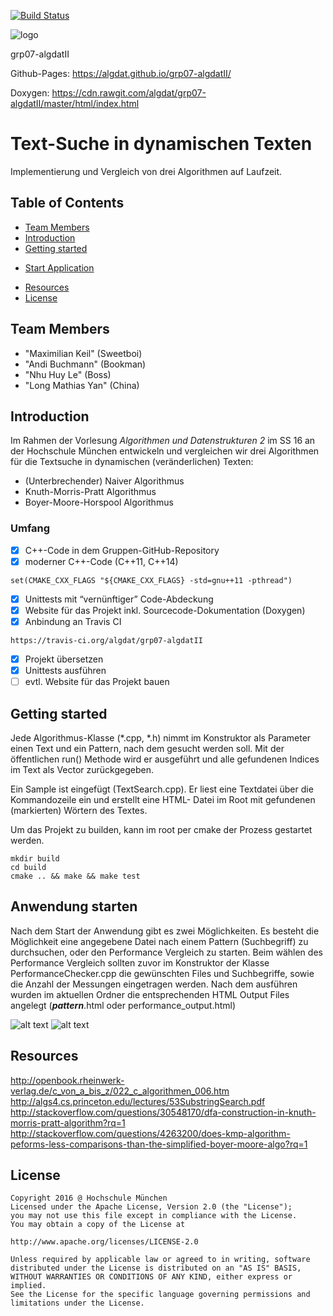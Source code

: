 [![Build Status](https://travis-ci.org/algdat/grp07-algdatII.svg?branch=master)](https://travis-ci.org/algdat/grp07-algdatII)

![logo](https://our.umbraco.org/media/wiki/25126/635092270378752912_Full-Text-Search_128.PNG?bgcolor=fff&height=154&width=281&format=png)

grp07-algdatII

Github-Pages: https://algdat.github.io/grp07-algdatII/

Doxygen: https://cdn.rawgit.com/algdat/grp07-algdatII/master/html/index.html

# Text-Suche in dynamischen Texten

Implementierung und Vergleich von drei Algorithmen auf Laufzeit.

## Table of Contents

* [Team Members](#team-members)
* [Introduction](#intro)
* [Getting started](#getting-started)
+ [Start Application](#start-application)
* [Resources](#resources)
* [License](#license)

## <a name="team-members"></a>Team Members
* "Maximilian Keil" (Sweetboi) 
* "Andi Buchmann" (Bookman)
* "Nhu Huy Le" (Boss)
* "Long Mathias Yan" (China)

## <a name="intro"></a>Introduction
Im Rahmen der Vorlesung _Algorithmen und Datenstrukturen 2_ im SS 16 an der Hochschule München entwickeln
und vergleichen wir drei Algorithmen für die Textsuche in dynamischen (veränderlichen) Texten:

* (Unterbrechender) Naiver Algorithmus
* Knuth-Morris-Pratt Algorithmus
* Boyer-Moore-Horspool Algorithmus

### Umfang
- [x] C++-Code in dem Gruppen-GitHub-Repository
- [x] moderner C++-Code (C++11, C++14)

`set(CMAKE_CXX_FLAGS "${CMAKE_CXX_FLAGS} -std=gnu++11 -pthread")` 
- [x] Unittests mit “vernünftiger” Code-Abdeckung
- [x] Website für das Projekt inkl. Sourcecode-Dokumentation (Doxygen)
- [x] Anbindung an Travis CI

`https://travis-ci.org/algdat/grp07-algdatII`
- [x] Projekt übersetzen
- [x] Unittests ausführen
- [ ] evtl. Website für das Projekt bauen

## <a name="getting-started"></a>Getting started
Jede Algorithmus-Klasse (*.cpp, *.h) nimmt im Konstruktor als Parameter einen Text und ein Pattern, nach dem gesucht
werden soll. Mit der öffentlichen run() Methode wird er ausgeführt und alle gefundenen Indices im Text als Vector<int>
zurückgegeben.

Ein Sample ist eingefügt (TextSearch.cpp). Er liest eine Textdatei über die Kommandozeile ein und erstellt eine HTML-
Datei im Root mit gefundenen (markierten) Wörtern des Textes.

Um das Projekt zu builden, kann im root per cmake der Prozess gestartet werden.

```
mkdir build
cd build
cmake .. && make && make test 
```

## <a name="start-application"></a>Anwendung starten
Nach dem Start der Anwendung gibt es zwei Möglichkeiten. Es besteht die Möglichkeit eine angegebene Datei nach einem Pattern (Suchbegriff) zu durchsuchen, 
oder den Performance Vergleich zu starten. Beim wählen des Performance Vergleich sollten zuvor im Konstruktor der Klasse PerformanceChecker.cpp die gewünschten 
Files und Suchbegriffe, sowie die Anzahl der Messungen eingetragen werden. Nach dem ausführen wurden im aktuellen Ordner die entsprechenden HTML Output Files
angelegt (***pattern***.html oder performance_output.html) 

![alt text](https://github.com/algdat/grp07-algdatII/blob/master/Search.JPG "Suche in Text HTML Output")
![alt text](https://github.com/algdat/grp07-algdatII/blob/master/PerformanceChecker.jpg "PerformanceChecker HTML Output")

## <a name="resources"></a>Resources
http://openbook.rheinwerk-verlag.de/c_von_a_bis_z/022_c_algorithmen_006.htm  
http://algs4.cs.princeton.edu/lectures/53SubstringSearch.pdf  
http://stackoverflow.com/questions/30548170/dfa-construction-in-knuth-morris-pratt-algorithm?rq=1  
http://stackoverflow.com/questions/4263200/does-kmp-algorithm-peforms-less-comparisons-than-the-simplified-boyer-moore-algo?rq=1

## <a name="license"></a>License
```
Copyright 2016 @ Hochschule München
Licensed under the Apache License, Version 2.0 (the "License");
you may not use this file except in compliance with the License.
You may obtain a copy of the License at

http://www.apache.org/licenses/LICENSE-2.0

Unless required by applicable law or agreed to in writing, software
distributed under the License is distributed on an "AS IS" BASIS,
WITHOUT WARRANTIES OR CONDITIONS OF ANY KIND, either express or implied.
See the License for the specific language governing permissions and
limitations under the License.
```

